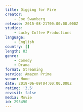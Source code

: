 ```yaml
---
title: Digging for Fire
creator:
    - Joe Swanberg
release: 2015-08-21T00:00:00.000Z
studios:
    - Lucky Coffee Productions
language:
    - English
country: []
length: 83
genre:
    - Comedy
    - Drama
format: Streaming
service: Amazon Prime
venue: Home
date: 2019-06-09T04:00:00.000Z
rating: '3.5'
revisit: false
media: Movie
id: 295490
---
```




